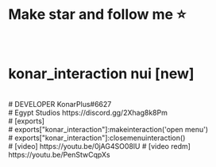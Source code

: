 # Make star and follow me ⭐
<br>

# konar_interaction nui [new]
<br>
# DEVELOPER KonarPlus#6627
<br>
# Egypt Studios https://discord.gg/2Xhag8k8Pm
<br>
# [exports]
<br>
# exports["konar_interaction"]:makeinteraction('open menu')
<br>
# exports["konar_interaction"]:closemenuinteraction()
<br>
# [video]
https://youtu.be/0jAG4SO08lU
# [video redm]
https://youtu.be/PenStwCqpXs
